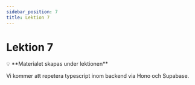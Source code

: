 ```yaml
---
sidebar_position: 7
title: Lektion 7
---
```


# Lektion 7
<aside class="border border-gray-200 rounded-md p-4">
💡 **Materialet skapas under lektionen**
 <p class="underline *:mb-0 mb-0">
 Vi kommer att repetera typescript inom backend via Hono och Supabase.
 </p>
</aside>
